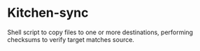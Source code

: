 # Kitchen-sync

Shell script to copy files to one or more destinations, performing checksums to verify target matches source.
